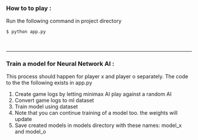 ### How to to play :

Run the following command in project directory
```bash
$ python app.py
```
<br>

---
### Train a model for Neural Network AI :
This process should happen for player x and player o separately. 
The code to the the following exists in app.py
1. Create game logs by letting minimax AI play against a random AI
2. Convert game logs to ml dataset
3. Train model using dataset
4. Note that you can continue training of a model too. the weights will update
5. Save created models in models directory with these names: model_x and model_o


